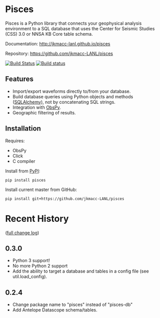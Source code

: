 # Pisces

Pisces is a Python library that connects your geophysical analysis environment
to a SQL database that uses the Center for Seismic Studies (CSS) 3.0 or NNSA KB
Core table schema.

Documentation: <http://jkmacc-lanl.github.io/pisces>

Repository: <https://github.com/jkmacc-LANL/pisces>

[![Build Status](https://travis-ci.org/jkmacc-LANL/pisces.svg?branch=master)](https://travis-ci.org/jkmacc-LANL/pisces)
[![Build status](https://ci.appveyor.com/api/projects/status/w36hbk96bw9lmrnr/branch/master?svg=true)](https://ci.appveyor.com/project/jkmacc-LANL/pisces/branch/master)

## Features

* Import/export waveforms directly to/from your database.  
* Build database queries using Python objects and methods
    ([SQLAlchemy](http:/www.sqlalchemy.org)), not by concatenating SQL strings.
* Integration with [ObsPy](http://www.obspy.org).
* Geographic filtering of results.


## Installation

Requires:

* ObsPy
* Click
* C compiler

Install from [PyPI](https://pypi.python.org/pypi):

```
pip install pisces
```

Install current master from GitHub:

```
pip install git+https://github.com/jkmacc-LANL/pisces
```

# Recent History 

([full change log](CHANGELOG.md))

## 0.3.0

* Python 3 support!
* No more Python 2 support
* Add the ability to target a database and tables in a config file (see util.load_config).


## 0.2.4

* Change package name to "pisces" instead of "pisces-db"
* Add Antelope Datascope schema/tables.

